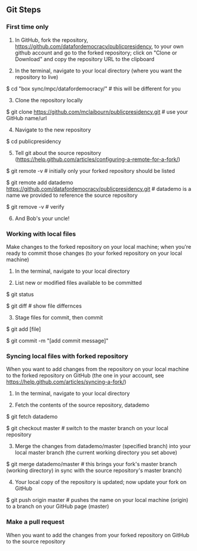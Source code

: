 ## Git Steps

### First time only

1. In GitHub, fork the repository, https://github.com/datafordemocracy/publicpresidency, to your own github account and go to the forked repository; click on "Clone or Download" and copy the repository URL to the clipboard

2. In the terminal, navigate to your local directory (where you want the repository to live)

  $ cd "box sync/mpc/datafordemocracy/" # this will be different for you

3. Clone the repository locally

  $ git clone https://github.com/mclaibourn/publicpresidency.git # use your GitHub name/url

4. Navigate to the new repository

  $ cd publicpresidency

5. Tell git about the source repository (https://help.github.com/articles/configuring-a-remote-for-a-fork/)

  $ git remote -v # initially only your forked repository should be listed

  $ git remote add datademo https://github.com/datafordemocracy/publicpresidency.git # datademo is a name we provided to reference the source repository

  $ git remove -v # verify

6. And Bob's your uncle!


### Working with local files

Make changes to the forked repository on your local machine; when you're ready to commit those changes (to your forked repository on your local machine)

1. In the terminal, navigate to your local directory

2. List new or modified files available to be committed

  $ git status

  $ git diff # show file differnces

3. Stage files for commit, then commit

  $ git add [file]

  $ git commit -m "[add commit message]"


### Syncing local files with forked repository

When you want to add changes from the repository on your local machine to the forked repository on GitHub (the one in your account,
see https://help.github.com/articles/syncing-a-fork/)

1. In the terminal, navigate to your local directory

2. Fetch the contents of the source repository, datademo

  $ git fetch datademo

  $ git checkout master # switch to the master branch on your local repository

3. Merge the changes from datademo/master (specified branch) into your local master branch (the current working directory you set above)

  $ git merge datademo/master # this brings your fork's master branch (working directory) in sync with the source repository's master branch)

4. Your local copy of the repository is updated; now update your fork on GitHub

  $ git push origin master # pushes the name on your local machine (origin) to a branch on your GitHub page (master)


### Make a pull request
When you want to add the changes from your forked repository on GitHub to the source repository
